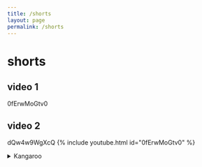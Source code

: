 ```yaml
---
title: /shorts
layout: page
permalink: /shorts
---
```


# shorts
## video 1
0fErwMoGtv0

## video 2
dQw4w9WgXcQ
{% include youtube.html id="0fErwMoGtv0" %}

<details>
  <summary>Kangaroo</summary>
  {% include youtube.html id="0fErwMoGtv0" %}

    <iframe src="https://www.youtube.com/embed/0fErwMoGtv0"
        width="560"
        height="315"
        frameborder="0"
        allowfullscreen>
    </iframe>


<iframe id="video" width="560" height="315" src="https://www.youtube.com/embed/LgWX2sPZQsE/" frameborder="0" allow="accelerometer; autoplay; encrypted-media; gyroscope; picture-in-picture" allowfullscreen=""></iframe>

<object data="https://www.youtube.com/embed/LgWX2sPZQsE/"
        width="560"
        height="315"></object>
        
### Heading
  1. Foo
  2. Bar
     * Baz
     * Qux

  ### Some Javascript
  ```js
  function logSomething(something) {
    console.log('Something', something);
  }
  ```
</details>
